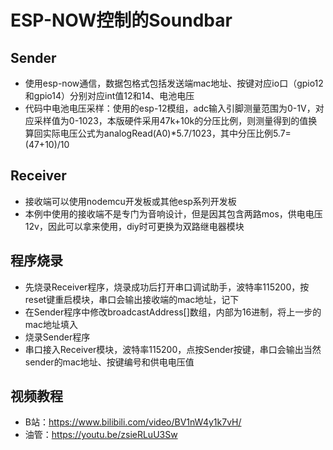 # ESP-NOW控制的Soundbar
## Sender

- 使用esp-now通信，数据包格式包括发送端mac地址、按键对应io口（gpio12和gpio14）分别对应int值12和14、电池电压
- 代码中电池电压采样：使用的esp-12模组，adc输入引脚测量范围为0-1V，对应采样值为0-1023，本版硬件采用47k+10k的分压比例，则测量得到的值换算回实际电压公式为analogRead(A0)*5.7/1023，其中分压比例5.7=(47+10)/10

## Receiver
- 接收端可以使用nodemcu开发板或其他esp系列开发板
- 本例中使用的接收端不是专门为音响设计，但是因其包含两路mos，供电电压12v，因此可以拿来使用，diy时可更换为双路继电器模块

## 程序烧录
- 先烧录Receiver程序，烧录成功后打开串口调试助手，波特率115200，按reset键重启模块，串口会输出接收端的mac地址，记下
- 在Sender程序中修改broadcastAddress[]数组，内部为16进制，将上一步的mac地址填入
- 烧录Sender程序
- 串口接入Receiver模块，波特率115200，点按Sender按键，串口会输出当然sender的mac地址、按键编号和供电电压值

## 视频教程
- B站：https://www.bilibili.com/video/BV1nW4y1k7vH/
- 油管：https://youtu.be/zsieRLuU3Sw
